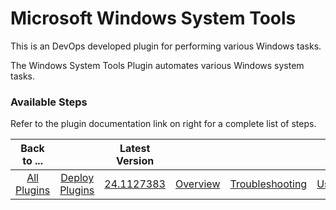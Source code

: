 
# Microsoft Windows System Tools

This is an DevOps developed plugin for performing various Windows tasks.

The Windows System Tools Plugin automates various Windows system tasks.


### Available Steps

Refer to the plugin documentation link on right for a complete list of steps.



|Back to ...||Latest Version||||||
| :---: | :---: | :---: | :---: | :---: | :---: | :---: | :---: |
|[All Plugins](../../index.md)|[Deploy Plugins](../README.md)|[24.1127383](https://raw.githubusercontent.com/UrbanCode/IBM-UCD-PLUGINS/main/files/WindowsSystemTools/ucd-WindowsSystemTools-24.1127383.zip)|[Overview](overview.md)|[Troubleshooting](troubleshooting.md)|[Usage](usage.md)|[Steps](steps.md)|[Downloads](downloads.md)|

